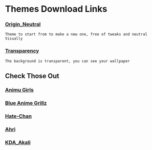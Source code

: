 # Themes Download Links

### **[Origin_Neutral](<https://raw.githubusercontent.com/lepetitpaco/SomeCSS/master/themes/origin_neutral.theme.css>)** 
    Theme to start from to make a new one, free of tweaks and neutral Visually

### **[Transparency](<https://raw.githubusercontent.com/lepetitpaco/SomeCSS/master/themes/transparency.theme.css>)** 
    The background is transparent, you can see your wallpaper

## Check Those Out

### **[Animu Girls](<https://raw.githubusercontent.com/lepetitpaco/SomeCSS/master/themes/Animu_Girls.theme.css>)**

### **[Blue Anime Grillz](<https://raw.githubusercontent.com/lepetitpaco/SomeCSS/master/themes/BlueAnimeGrillz.theme.css>)**

### **[Hate-Chan](<https://raw.githubusercontent.com/lepetitpaco/SomeCSS/master/themes/Hate-Chan.theme.css>)**

### **[Ahri](<https://raw.githubusercontent.com/lepetitpaco/SomeCSS/master/themes/AhriFluffy.theme.css>)**

### **[KDA_Akali](<https://raw.githubusercontent.com/lepetitpaco/SomeCSS/master/themes/KDA_Akali.theme.css>)**



